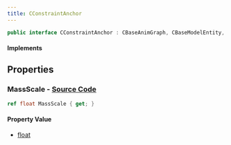 ```yaml
---
title: CConstraintAnchor
---
```


```csharp
public interface CConstraintAnchor : CBaseAnimGraph, CBaseModelEntity, CBaseEntity, CEntityInstance, ISchemaClass<CEntityInstance>, ISchemaClass<CBaseEntity>, ISchemaClass<CBaseModelEntity>, ISchemaClass<CBaseAnimGraph>, ISchemaClass<CConstraintAnchor>, ISchemaField, ISchemaClass, INativeHandle
```

#### Implements

## Properties

### **MassScale** - [Source Code](https://github.com/swiftly-solution/swiftlys2/blob/main/managed/src/SwiftlyS2.Generated/Schemas/Interfaces/CConstraintAnchor.cs#L16)

```csharp
ref float MassScale { get; }
```

#### Property Value

- [float](https://learn.microsoft.com/dotnet/api/system.single)

